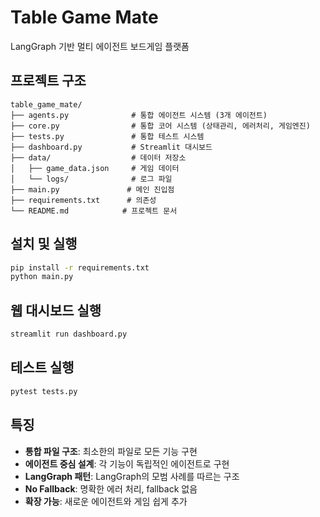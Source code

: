 # Table Game Mate

LangGraph 기반 멀티 에이전트 보드게임 플랫폼

## 프로젝트 구조

```
table_game_mate/
├── agents.py              # 통합 에이전트 시스템 (3개 에이전트)
├── core.py                # 통합 코어 시스템 (상태관리, 에러처리, 게임엔진)
├── tests.py               # 통합 테스트 시스템
├── dashboard.py           # Streamlit 대시보드
├── data/                  # 데이터 저장소
│   ├── game_data.json     # 게임 데이터
│   └── logs/              # 로그 파일
├── main.py               # 메인 진입점
├── requirements.txt      # 의존성
└── README.md            # 프로젝트 문서
```

## 설치 및 실행

```bash
pip install -r requirements.txt
python main.py
```

## 웹 대시보드 실행

```bash
streamlit run dashboard.py
```

## 테스트 실행

```bash
pytest tests.py
```

## 특징

- **통합 파일 구조**: 최소한의 파일로 모든 기능 구현
- **에이전트 중심 설계**: 각 기능이 독립적인 에이전트로 구현
- **LangGraph 패턴**: LangGraph의 모범 사례를 따르는 구조
- **No Fallback**: 명확한 에러 처리, fallback 없음
- **확장 가능**: 새로운 에이전트와 게임 쉽게 추가
